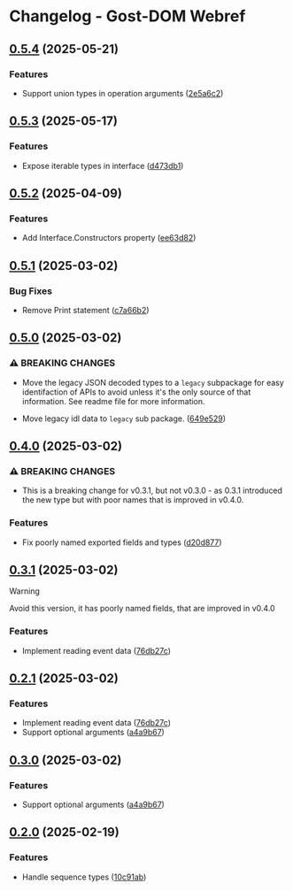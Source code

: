 # Changelog - Gost-DOM Webref


## [0.5.4](https://github.com/gost-dom/webref/compare/v0.5.3...v0.5.4) (2025-05-21)


### Features

* Support union types in operation arguments ([2e5a6c2](https://github.com/gost-dom/webref/commit/2e5a6c2abb38bc77290d9835af7496e4d1d1e14e))

## [0.5.3](https://github.com/gost-dom/webref/compare/v0.5.2...v0.5.3) (2025-05-17)


### Features

* Expose iterable types in interface ([d473db1](https://github.com/gost-dom/webref/commit/d473db16dc5f5d95b0c83e6cce14b52b2566c669))

## [0.5.2](https://github.com/gost-dom/webref/compare/v0.5.1...v0.5.2) (2025-04-09)


### Features

* Add Interface.Constructors property ([ee63d82](https://github.com/gost-dom/webref/commit/ee63d82a37789160783e2f8b8b5f9eed975db694))

## [0.5.1](https://github.com/gost-dom/webref/compare/v0.5.0...v0.5.1) (2025-03-02)


### Bug Fixes

* Remove Print statement ([c7a66b2](https://github.com/gost-dom/webref/commit/c7a66b2289ec6b19e70188a5b907e30ebc69386c))

## [0.5.0](https://github.com/gost-dom/webref/compare/v0.4.0...v0.5.0) (2025-03-02)


### ⚠ BREAKING CHANGES

* Move the legacy JSON decoded types to a `legacy`
subpackage for easy identifaction of APIs to avoid unless it's the only
source of that information. See readme file for more information.

* Move legacy idl data to `legacy` sub package. ([649e529](https://github.com/gost-dom/webref/commit/649e529e4bf965e2d604979cebae526158c9a5ba))

## [0.4.0](https://github.com/gost-dom/webref/compare/v0.3.1...v0.4.0) (2025-03-02)


### ⚠ BREAKING CHANGES

* This is a breaking change for v0.3.1, but not v0.3.0 -
as 0.3.1 introduced the new type but with poor names that is improved in
v0.4.0.

### Features

* Fix poorly named exported fields and types ([d20d877](https://github.com/gost-dom/webref/commit/d20d877adfba6089a9689e0f37dcb01d5f56f54a))

## [0.3.1](https://github.com/gost-dom/webref/compare/v0.3.0...v0.3.1) (2025-03-02)

> [!WARNING]
>
> Avoid this version, it has poorly named fields, that are improved in v0.4.0

### Features

* Implement reading event data ([76db27c](https://github.com/gost-dom/webref/commit/76db27c555f85c00dd87d10665d40af171b9b813))

## [0.2.1](https://github.com/gost-dom/webref/compare/v0.2.0...v0.2.1) (2025-03-02)


### Features

* Implement reading event data ([76db27c](https://github.com/gost-dom/webref/commit/76db27c555f85c00dd87d10665d40af171b9b813))
* Support optional arguments ([a4a9b67](https://github.com/gost-dom/webref/commit/a4a9b6718e0d23ed2e4e855c7d69944b2365f63d))

## [0.3.0](https://github.com/gost-dom/webref/compare/v0.2.0...v0.2.1) (2025-03-02)

### Features

* Support optional arguments ([a4a9b67](https://github.com/gost-dom/webref/commit/a4a9b6718e0d23ed2e4e855c7d69944b2365f63d))

## [0.2.0](https://github.com/gost-dom/webref/compare/v0.1.0...v0.2.0) (2025-02-19)

### Features

* Handle sequence types ([10c91ab](https://github.com/gost-dom/webref/commit/10c91ab7df467d4cc9ee42354012c73fb68ee681))

